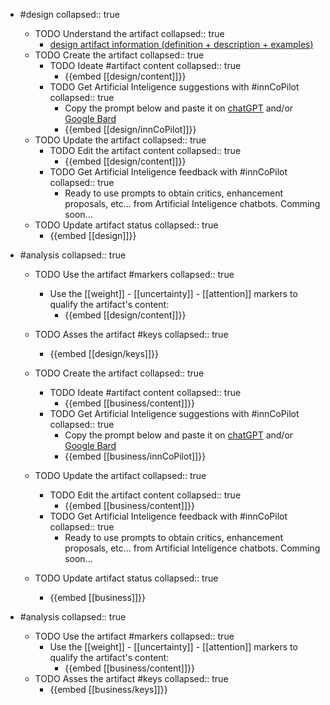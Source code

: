 
- #design
   collapsed:: true
  - TODO Understand the artifact
    collapsed:: true
    - [design artifact information (definition + description + examples)](https://go.innbok.com/#/page/innBoK%2Fdesign%2Finfo)
  - TODO Create the artifact
     collapsed:: true
    - TODO Ideate #artifact content
      collapsed:: true
      - {{embed [[design/content]]}}
    - TODO Get Artificial Inteligence suggestions with #innCoPilot
      collapsed:: true
      - Copy the prompt below and paste it on [chatGPT](https://chat.openai.com) and/or [Google Bard](https://bard.google.com/chat)
      - {{embed [[design/innCoPilot]]}}
  - TODO Update the artifact
    collapsed:: true
    - TODO Edit the artifact content
     collapsed:: true
      - {{embed [[design/content]]}}
    - TODO Get Artificial Inteligence feedback with #innCoPilot
      collapsed:: true
      - Ready to use prompts to obtain critics, enhancement proposals, etc... from Artificial Inteligence chatbots. Comming soon...
  - TODO Update artifact status
    collapsed:: true
    - {{embed [[design]]}}


- #analysis
  collapsed:: true
  - TODO Use the artifact #markers
    collapsed:: true
    - Use the [[weight]] - [[uncertainty]] - [[attention]] markers to qualify the artifact's content:
      - {{embed [[design/content]]}}
  - TODO Asses the artifact #keys
    collapsed:: true
    - {{embed [[design/keys]]}}


  - TODO Create the artifact
     collapsed:: true
    - TODO Ideate #artifact content
      collapsed:: true
      - {{embed [[business/content]]}}
    - TODO Get Artificial Inteligence suggestions with #innCoPilot
      collapsed:: true
      - Copy the prompt below and paste it on [chatGPT](https://chat.openai.com) and/or [Google Bard](https://bard.google.com/chat)
      - {{embed [[business/innCoPilot]]}}
  - TODO Update the artifact
    collapsed:: true
    - TODO Edit the artifact content
     collapsed:: true
      - {{embed [[business/content]]}}
    - TODO Get Artificial Inteligence feedback with #innCoPilot
      collapsed:: true
      - Ready to use prompts to obtain critics, enhancement proposals, etc... from Artificial Inteligence chatbots. Comming soon...
  - TODO Update artifact status
    collapsed:: true
    - {{embed [[business]]}}


- #analysis
  collapsed:: true
  - TODO Use the artifact #markers
    collapsed:: true
    - Use the [[weight]] - [[uncertainty]] - [[attention]] markers to qualify the artifact's content:
      - {{embed [[business/content]]}}
  - TODO Asses the artifact #keys
    collapsed:: true
    - {{embed [[business/keys]]}}




